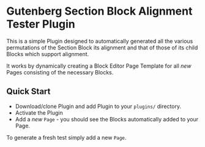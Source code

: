 # Gutenberg Section Block Alignment Tester Plugin

This is a simple Plugin designed to automatically generated all the various permutations of the Section Block its alignment and that of those of its child Blocks which support alignment.

It works by dynamically creating a Block Editor Page Template for all _new_ Pages consisting of the necessary Blocks. 

## Quick Start

* Download/clone Plugin and add Plugin to your `plugins/` directory.
* Activate the Plugin
* Add a _new_ `Page` - you should see the Blocks automatically added to your Page.

To generate a fresh test simply add a new `Page`.


